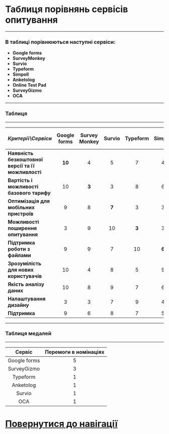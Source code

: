 # Таблиця порівнянь сервісів опитування
--------
### В таблиці порівнюються наступні сервіси:
+ **Google forms**
+ **SurveyMonkey**
+ **Survio**
+ **Typeform**
+ **Simpoll**
+ **Anketolog**
+ **Online Test Pad**
+ **SurveyGizmo**
+ **ОСА**

-----
### Таблиця
----
| ***Критерії\Сервіси*** | Google forms | Survey Monkey | Survio | Typeform | Simpoll | Anketolog | Online Test Pad | Survey Gizmo | ОСА | **Переможець в номінації** |
| ----- | :------: | :------: | :------: | :------: | :------: | :------: | :------: | :------: | :------: | :-----: |
| **Наявність безкоштовної версії та її можливлості** | **10** | 4 | 5 | 7 | 4 | 5 | 9 | 6 | 8 | **Google forms** |
| **Вартість і можливості базового тарифу**           | 10 | **3** | 3 | 8 | 6 | 4 | 6 | 7 | 10 | **Google forms/OCA** |
| **Оптимізація для мобільних пристроїв**             | 9 | 8 | **7** | 3 | 3 | 7 | 6 | 10 | 6 | **SurveyGizmo** |
| **Можливості поширення опитування**                 | 3 | 9 | 10 | **3** | 3 | 1 | 7 | 10 | 5 | **SurveyGizmo/Survio** |
| **Підтримка роботи з файлами**                      | 9 | 9 | 7 | 10 | **6** | 7 | 8 | 2 | 3 | **Typeform** |
| **Зрозумілість для нових користувачів**             | 10 | 4 | 8 | 5 | 9 | **5** | 8 | 4 | 8 | **Google forms** |
| **Якість аналізу даних**                            | 10 | 8 | 9 | 7 | 6 | 9 | **6** | 8 | 7 | **Google forms** |
| **Налаштування дизайну**                            | 3 | 3 | 7 | 9 | 4 | 10 | 4 | **10** | 2 | **Anketolog/SurveyGizmo** |
| **Підтримка**                                       | 9 | 6 | 8 | 7 | 5 | 8 | 8 | 6 | **2** | **Google forms** |

-----

### Таблиця медалей
-----

| Сервіс | Перемоги в номінаціях |
|:------:|:-------:|
|Google forms| 5 |
|SurveyGizmo| 3 |
|Typeform| 1 |
|Anketolog|1|
|Survio|1|
|OCA|1|


# [Повернутися до навігації](https://github.com/teramont/databaseQuestioning/blob/master/Information/navigation.md)
